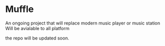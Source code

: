 # Muffle
An ongoing project that will replace modern music player or music station 
Will be avialable to all platform

the repo will be updated soon.
